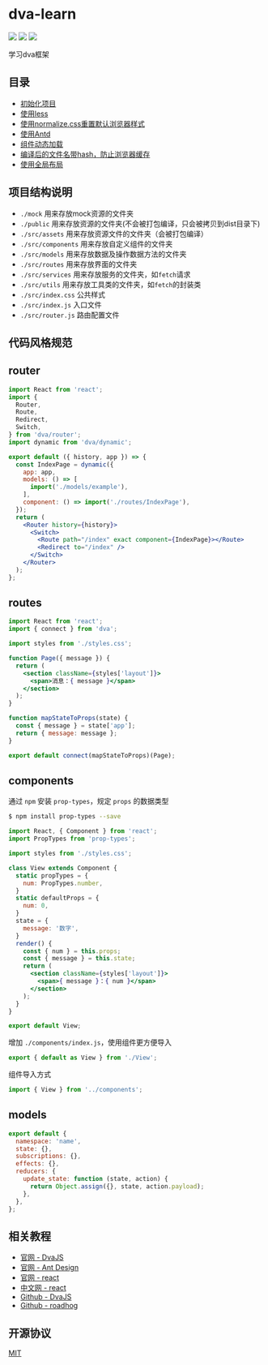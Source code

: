 # dva-learn

[![](https://img.shields.io/badge/react-^16.2.0-brightgreen.svg?style=flat-square)](https://github.com/facebook/react)
[![](https://img.shields.io/badge/ant--design-^3.6.3-yellowgreen.svg?style=flat-square)](https://github.com/ant-design/ant-design)
[![](https://img.shields.io/badge/dva-^2.3.1-orange.svg?style=flat-square)](https://github.com/dvajs/dva)

学习dva框架

## 目录

- [初始化项目](./docs/初始化项目.md)
- [使用less](./docs/使用less.md)
- [使用normalize.css重置默认浏览器样式](./docs/使用normalize.css重置默认浏览器样式.md)
- [使用Antd](./docs/使用Antd.md)
- [组件动态加载](./docs/组件动态加载.md)
- [编译后的文件名带hash，防止浏览器缓存](./docs/编译后的文件名带hash，防止浏览器缓存.md)
- [使用全局布局](./docs/使用全局布局.md)

## 项目结构说明

- `./mock` 用来存放mock资源的文件夹
- `./public` 用来存放资源的文件夹(不会被打包编译，只会被拷贝到dist目录下)
- `./src/assets` 用来存放资源文件的文件夹（会被打包编译）
- `./src/components` 用来存放自定义组件的文件夹
- `./src/models` 用来存放数据及操作数据方法的文件夹
- `./src/routes` 用来存放界面的文件夹
- `./src/services` 用来存放服务的文件夹，如`fetch`请求
- `./src/utils` 用来存放工具类的文件夹，如`fetch`的封装类
- `./src/index.css` 公共样式
- `./src/index.js` 入口文件
- `./src/router.js` 路由配置文件

## 代码风格规范

## router

```jsx
import React from 'react';
import {
  Router,
  Route,
  Redirect,
  Switch,
} from 'dva/router';
import dynamic from 'dva/dynamic';

export default ({ history, app }) => {
  const IndexPage = dynamic({
    app: app,
    models: () => [
      import('./models/example'),
    ],
    component: () => import('./routes/IndexPage'),
  });
  return (
    <Router history={history}>
      <Switch>
        <Route path="/index" exact component={IndexPage}></Route>
        <Redirect to="/index" />
      </Switch>
    </Router>
  );
};
```

## routes

```jsx
import React from 'react';
import { connect } from 'dva';

import styles from './styles.css';

function Page({ message }) {
  return (
    <section className={styles['layout']}>
      <span>消息：{ message }</span>
    </section>
  );
}

function mapStateToProps(state) {
  const { message } = state['app'];
  return { message: message };
}

export default connect(mapStateToProps)(Page);
```

## components

通过 `npm` 安装 `prop-types`，规定 `props` 的数据类型

```bash
$ npm install prop-types --save
```

```jsx
import React, { Component } from 'react';
import PropTypes from 'prop-types';

import styles from './styles.css';

class View extends Component {
  static propTypes = {
    num: PropTypes.number,
  }
  static defaultProps = {
    num: 0,
  }
  state = {
    message: '数字',
  }
  render() {
    const { num } = this.props;
    const { message } = this.state;
    return (
      <section className={styles['layout']}>
        <span>{ message }：{ num }</span>
      </section>
    );
  }
}

export default View;
```

增加 `./components/index.js`，使用组件更方便导入

```jsx
export { default as View } from './View';
```

组件导入方式

```jsx
import { View } from '../components';
```

## models

```jsx
export default {
  namespace: 'name',
  state: {},
  subscriptions: {},
  effects: {},
  reducers: {
    update_state: function (state, action) {
      return Object.assign({}, state, action.payload);
    },
  },
};
```

## 相关教程

- [官网 - DvaJS](https://dvajs.com/)
- [官网 - Ant Design](https://ant.design/index-cn/)
- [官网 - react](https://reactjs.org/)
- [中文网 - react](https://doc.react-china.org/)
- [Github - DvaJS](https://github.com/dvajs/dva/)
- [Github - roadhog](https://github.com/sorrycc/roadhog/)

## 开源协议

[MIT](https://tldrlegal.com/license/mit-license)
